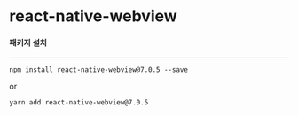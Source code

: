 # react-native-webview

#### 패키지 설치

---

    npm install react-native-webview@7.0.5 --save

or

    yarn add react-native-webview@7.0.5
